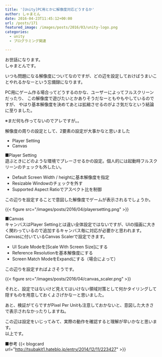 ```yaml
---
title: '[Unity]PC用とかに解像度対応どうするか'
author: しゃまとん
date: 2016-04-23T11:45:12+00:00
url: /posts/171
featured_image: /images/posts/2016/03/unity-logo.png
categories:
  - unity
  - プログラミング関連

---
```

お世話になります。  
しゃまとんです。

いつも問題になる解像度についてなのですが、どの辺を設定しておけばうまいことやれるかなーという忘備録になります。

PC用にゲーム作る場合ってどうするのかな、ユーザーによってフルスクリーンだったり、
この解像度で遊びたいとかありそうだなーともやもやしているのですが、
やはり基本解像度を決めてあとは拡縮させるのがよさ気だなという結論に至りました。

※まだ何も作ってないのでアレですが。。

解像度の周りの設定として、2要素の設定が大事かなと思いました  
* Player Setting  
* Canvas

■Player Setting  
遊ぶときにどのような環境でプレーさせるかの設定。個人的には起動時フルスクリーンのチェックも外したい。  
* Default Screen Width / heightに基本解像度を指定  
* Resizable Windowのチェックを外す  
* Supported Aspect Ratioでアスペクト比を制御

この辺りを設定することで意図した解像度でゲームが表示されるでしょうか。

{{< figure src="/images/posts/2016/04/playersetting.png" >}}

■Canvas  
キャンバスはPlayer Settingとは違い全体設定ではないですが、UIの描画に大きく関わっているので追加するキャンバス毎に対応が必要かと思われます。Canvasに付いているCanvas Scalerで設定できます。  
* UI Scale Modeを[Scale With Screen Size]にする  
* Reference Resolutionを基本解像度にする  
* Screen Match ModeをExpandにする（場合によって）

この辺りを設定すればよさそうです。

{{< figure src="/images/posts/2016/04/canvas_scaler.png" >}}

それと、設定ではないけど見えてはいけない領域対策として何かタイリングして隠すものを用意しておくよさげかなーと思いました。

あと、検証がてらですがPixel Per Unitも注意しておかないと、意図した大きさで表示されなかったりしますね。

この辺は設定をいじってみて、実際の動作を確認すると理解が早いかなと思います。  
以上です。

■参考
{{< blogcard url="http://tsubakit1.hateblo.jp/entry/2014/12/11/223427" >}}